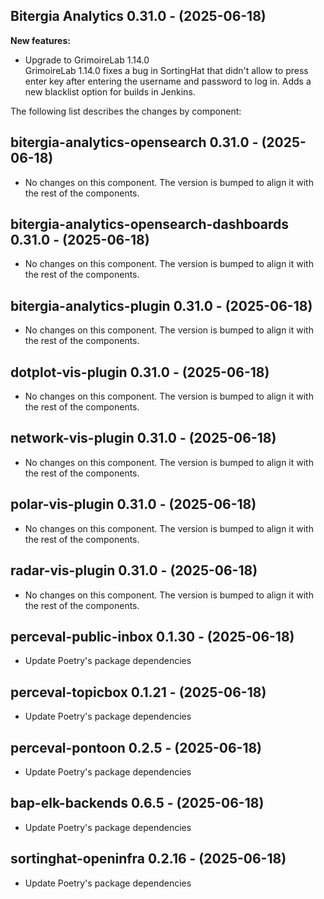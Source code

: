 ## Bitergia Analytics 0.31.0 - (2025-06-18)

**New features:**

 * Upgrade to GrimoireLab 1.14.0\
   GrimoireLab 1.14.0 fixes a bug in SortingHat that didn't allow to
   press enter key after entering the username and password to log in.
   Adds a new blacklist option for builds in Jenkins.

The following list describes the changes by component:

  ## bitergia-analytics-opensearch 0.31.0 - (2025-06-18)
  
  * No changes on this component. The version is bumped to align it
    with the rest of the components.
  ## bitergia-analytics-opensearch-dashboards 0.31.0 - (2025-06-18)
  
  * No changes on this component. The version is bumped to align it
    with the rest of the components.
  ## bitergia-analytics-plugin 0.31.0 - (2025-06-18)
  
  * No changes on this component. The version is bumped to align it
    with the rest of the components.
  ## dotplot-vis-plugin 0.31.0 - (2025-06-18)
  
  * No changes on this component. The version is bumped to align it
    with the rest of the components.
  ## network-vis-plugin 0.31.0 - (2025-06-18)
  
  * No changes on this component. The version is bumped to align it
    with the rest of the components.
  ## polar-vis-plugin 0.31.0 - (2025-06-18)
  
  * No changes on this component. The version is bumped to align it
    with the rest of the components.
  ## radar-vis-plugin 0.31.0 - (2025-06-18)
  
  * No changes on this component. The version is bumped to align it
    with the rest of the components.
  ## perceval-public-inbox 0.1.30 - (2025-06-18)
  
  * Update Poetry's package dependencies
  ## perceval-topicbox 0.1.21 - (2025-06-18)
  
  * Update Poetry's package dependencies
  ## perceval-pontoon 0.2.5 - (2025-06-18)
  
  * Update Poetry's package dependencies
  ## bap-elk-backends 0.6.5 - (2025-06-18)
  
  * Update Poetry's package dependencies
  ## sortinghat-openinfra 0.2.16 - (2025-06-18)
  
  * Update Poetry's package dependencies
